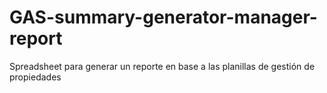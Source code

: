 # GAS-summary-generator-manager-report
Spreadsheet para generar un reporte en base a las planillas de gestión de propiedades
